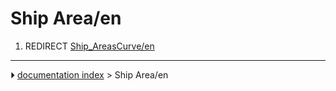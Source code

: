# Ship Area/en
1.  REDIRECT [Ship_AreasCurve/en](Ship_AreasCurve/en.md)



---
⏵ [documentation index](../README.md) > Ship Area/en
